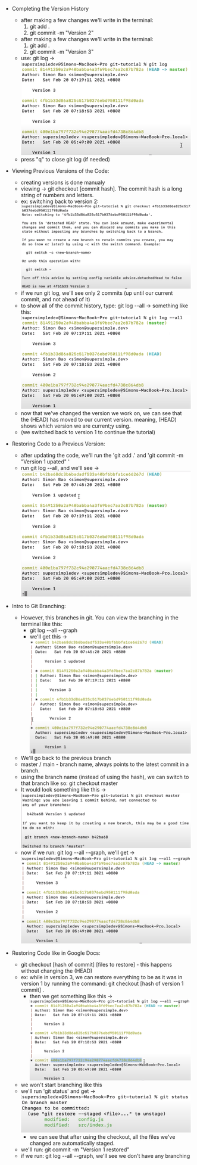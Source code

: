 - Completing the Version History
    * after making a few changes we'll write in the terminal:
        1. git add .
        2. git commit -m "Version 2"
    * after making a few changes we'll write in the terminal:
        1. git add .
        2. git commit -m "Version 3"
    * use: git log → ![Alt text](./images/17-git-log-3-vers.png)
    * press "q" to close git log (if needed)

- Viewing Previous Versions of the Code:
    * creating versions is done manualy
    * viewing → git checkout [commit hash]. The commit hash is a long string of numbers and letters. 
    * ex: switching back to version 2: ![Alt text](./images/18-git-checkout-v2.png)
    * if we run git log, we'll see only 2 commits (up until our current commit, and not ahead of it)
    * to show all of the commit history, type: git log --all → something like this: ![Alt text](./images/19-git-log--all.png)
    * now that we've changed the version we work on, we can see that the (HEAD) has moved to our current version. meaning, (HEAD) shows which version we are current;y using.
    * (we switched back to version 1 to continue the tutorial)

- Restoring Code to a Previous Version:
    * after updating the code, we'll run the 'git add .' and 'git commit -m "Version 1 upated" '
    * run git log --all, and we'll see → ![Alt text](./images/20-git-log--all-v1-updated.png)

- Intro to Git Branching:
    * However, this branches in git. You can view the branching in the terminal like this:
        - git log --all --graph
        - we'll get this → ![Alt text](./images/21-git-log-graph.png)
    * We'll go back to the previous branch
    * master / main - branch name, always points to the latest commit in a branch.
    * using the branch name (instead of using the hash), we can switch to that branch like so: git checkout master
    * It would look something like this → ![Alt text](./images/22-git-checkout-master.png)
    * now if we run: git log --all --graph, we'll get → ![Alt text](./images/23-git-log-graph-master.png)

- Restoring Code like in Google Docs:
    * git checkout [hash of commit] [files to restore] - this happens without changing the (HEAD)
    * ex: while in version 3, we can restore everything to be as it was in version 1 by running the command: git checkout [hash of version 1 commit] .
        - then we get something like this → ![Alt text](./images/24-git-log-graph-restore.png)
    * we won't start branching like this
    * we'll run 'git status' and get → ![Alt text](./images/25-git-status-after-restore.png)
        - we can see that after using the checkout, all the files we've changed are automatically staged.
    * we'll run: git commit -m "Version 1 restored"
    * if we run: git log --all --graph, we'll see we don't have any branching